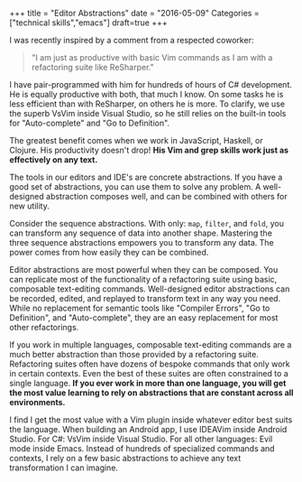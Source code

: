 +++
title = "Editor Abstractions"
date = "2016-05-09"
Categories = ["technical skills","emacs"]
draft=true
+++

I was recently inspired by a comment from a respected coworker:

> "I am just as productive with basic Vim commands as I am with a refactoring
> suite like ReSharper."

I have pair-programmed with him for hundreds of hours of C# development. He is
equally productive with both, that much I know. On some tasks he is less
efficient than with ReSharper, on others he is more. To clarify, we use the
superb VsVim inside Visual Studio, so he still relies on the built-in tools for
"Auto-complete" and "Go to Definition".

The greatest benefit comes when we work in JavaScript, Haskell, or Clojure. His
productivity doesn't drop! **His Vim and grep skills work just as effectively on
any text.**

The tools in our editors and IDE's are concrete abstractions. If you have a good
set of abstractions, you can use them to solve any problem. A well-designed
abstraction composes well, and can be combined with others for new utility.

Consider the sequence abstractions. With only: ```map```, ```filter```, and
```fold```, you can transform any sequence of data into another shape. Mastering
the three sequence abstractions empowers you to transform any data. The power comes
from how easily they can be combined.

Editor abstractions are most powerful when they can be composed. You can
replicate most of the functionality of a refactoring suite using basic,
composable text-editing commands. Well-designed editor abstractions can be
recorded, edited, and replayed to transform text in any way you need. While no
replacement for semantic tools like "Compiler Errors", "Go to Definition", and
"Auto-complete", they are an easy replacement for most other refactorings.

If you work in multiple languages, composable text-editing commands are a much
better abstraction than those provided by a refactoring suite. Refactoring
suites often have dozens of bespoke commands that only work in certain contexts.
Even the best of these suites are often constrained to a single language. **If
you ever work in more than one language, you will get the most value learning to
rely on abstractions that are constant across all environments.**

I find I get the most value with a Vim plugin inside whatever editor best suits
the language. When building an Android app, I use IDEAVim inside Android Studio.
For C#: VsVim inside Visual Studio. For all other languages: Evil mode inside
Emacs. Instead of hundreds of specialized commands and contexts, I rely on a few
basic abstractions to achieve any text transformation I can imagine.
